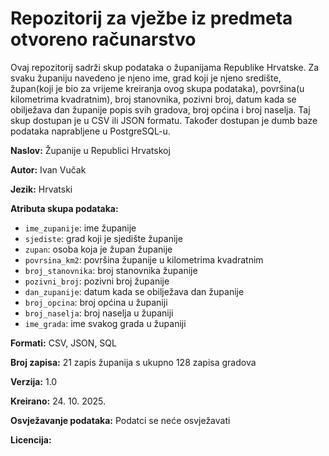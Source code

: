 # Repozitorij za vježbe iz predmeta otvoreno računarstvo
Ovaj repozitorij sadrži skup podataka o županijama Republike Hrvatske. Za svaku županiju navedeno je njeno ime, grad koji je njeno središte, župan(koji je bio za vrijeme kreiranja ovog skupa podataka), površina(u kilometrima kvadratnim), broj stanovnika, pozivni broj, datum kada se obilježava dan županije popis svih gradova, broj općina i broj naselja. Taj skup dostupan je u CSV ili JSON formatu. Također dostupan je dumb baze podataka naprabljene u PostgreSQL-u.

**Naslov:** Županije u Republici Hrvatskoj

**Autor:** Ivan Vučak

**Jezik:** Hrvatski

**Atributa skupa podataka:**  
- `ime_zupanije`: ime županije
- `sjediste`: grad koji je sjedište županije
- `zupan`: osoba koja je župan županije
- `povrsina_km2`: površina županije u kilometrima kvadratnim
- `broj_stanovnika`: broj stanovnika županije
- `pozivni_broj`: pozivni broj županije
- `dan_zupanije`: datum kada se obilježava dan županije
- `broj_opcina`: broj općina u županiji
- `broj_naselja`: broj naselja u županiji
- `ime_grada`: ime svakog grada u županiji

**Formati:** CSV, JSON, SQL

**Broj zapisa:** 21 zapis županija s ukupno 128 zapisa gradova

**Verzija:** 1.0

**Kreirano:** 24. 10. 2025.

**Osvježavanje podataka:** Podatci se neće osvježavati

**Licencija:**

